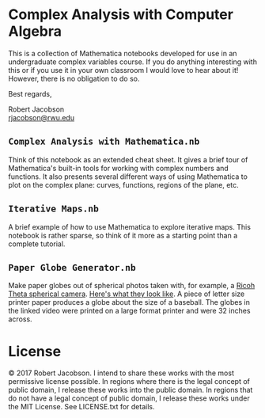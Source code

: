 # Complex Analysis with Computer Algebra

This is a collection of Mathematica notebooks developed for use in an undergraduate complex variables course. If you do anything interesting with this or if you use it in your own classroom I would love to hear about it! However, there is no obligation to do so.

Best regards,

Robert Jacobson<br>
rjacobson@rwu.edu

## `Complex Analysis with Mathematica.nb`
Think of this notebook as an extended cheat sheet. It gives a brief tour of Mathematica's built-in tools for working with complex numbers and functions. It also presents several different ways of using Mathematica to plot on the complex plane: curves, functions, regions of the plane, etc.

## `Iterative Maps.nb`
A brief example of how to use Mathematica to explore iterative maps. This notebook is rather sparse, so think of it more as a starting point than a complete tutorial.

## `Paper Globe Generator.nb`
Make paper globes out of spherical photos taken with, for example, a [Ricoh Theta spherical camera](https://theta360.com/). [Here's what they look like](https://www.youtube.com/watch?v=B2tswlTDB5M). A piece of letter size printer paper produces a globe about the size of a baseball. The globes in the linked video were printed on a large format printer and were 32 inches across. 

# License
© 2017 Robert Jacobson. I intend to share these works with the most permissive license possible. In regions where there is the legal concept of public domain, I release these works into the public domain. In regions that do not have a legal concept of public domain, I release these works under the MIT License. See LICENSE.txt for details. 
